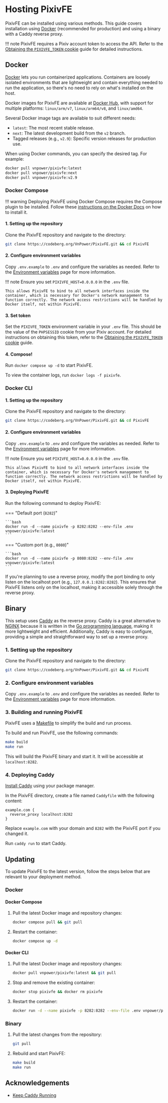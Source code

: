# Hosting PixivFE

PixivFE can be installed using various methods. This guide covers installation using [Docker](#docker) (recommended for production) and using a binary with a Caddy reverse proxy.

!!! note
    PixivFE requires a Pixiv account token to access the API. Refer to the [Obtaining the `PIXIVFE_TOKEN` cookie](obtaining-pixivfe-token.md) guide for detailed instructions.

## Docker

[Docker](https://www.docker.com/) lets you run containerized applications. Containers are loosely isolated environments that are lightweight and contain everything needed to run the application, so there's no need to rely on what's installed on the host.

Docker images for PixivFE are available at [Docker Hub](https://hub.docker.com/r/vnpower/pixivfe), with support for multiple platforms: `linux/arm/v7`, `linux/arm64/v8`, and `linux/amd64`.

Several Docker image tags are available to suit different needs:

- `latest`: The most recent stable release.
- `next`: The latest development build from the `v2` branch.
- Tagged releases (e.g., `v2.9`): Specific version releases for production use.

When using Docker commands, you can specify the desired tag. For example:

```bash
docker pull vnpower/pixivfe:latest
docker pull vnpower/pixivfe:next
docker pull vnpower/pixivfe:v2.9
```

### Docker Compose

!!! warning
    Deploying PixivFE using Docker Compose requires the Compose plugin to be installed. Follow these [instructions on the Docker Docs](https://docs.docker.com/compose/install) on how to install it.

#### 1. Setting up the repository

Clone the PixivFE repository and navigate to the directory:

```bash
git clone https://codeberg.org/VnPower/PixivFE.git && cd PixivFE
```

#### 2. Configure environment variables

Copy `.env.example` to `.env` and configure the variables as needed. Refer to the [Environment variables](environment-variables.md) page for more information.

!!! note
    Ensure you set `PIXIVFE_HOST=0.0.0.0` in the `.env` file.
    
    This allows PixivFE to bind to all network interfaces inside the container, which is necessary for Docker's network management to function correctly. The network access restrictions will be handled by Docker itself, not within PixivFE.

#### 3. Set token

Set the `PIXIVFE_TOKEN` environment variable in your `.env` file. This should be the value of the `PHPSESSID` cookie from your Pixiv account. For detailed instructions on obtaining this token, refer to the [Obtaining the `PIXIVFE_TOKEN` cookie](obtaining-pixivfe-token.md) guide.

#### 4. Compose!

Run `docker compose up -d` to start PixivFE.

To view the container logs, run `docker logs -f pixivfe`.

### Docker CLI

#### 1. Setting up the repository

Clone the PixivFE repository and navigate to the directory:

```bash
git clone https://codeberg.org/VnPower/PixivFE.git && cd PixivFE
```

#### 2. Configure environment variables

Copy `.env.example` to `.env` and configure the variables as needed. Refer to the [Environment variables](environment-variables.md) page for more information.

!!! note
    Ensure you set `PIXIVFE_HOST=0.0.0.0` in the `.env` file.
    
    This allows PixivFE to bind to all network interfaces inside the container, which is necessary for Docker's network management to function correctly. The network access restrictions will be handled by Docker itself, not within PixivFE.

#### 3. Deploying PixivFE

Run the following command to deploy PixivFE:

=== "Default port (`8282`)"

    ```bash
    docker run -d --name pixivfe -p 8282:8282 --env-file .env vnpower/pixivfe:latest
    ```

=== "Custom port (e.g., `8080`)"

    ```bash
    docker run -d --name pixivfe -p 8080:8282 --env-file .env vnpower/pixivfe:latest
    ```

If you're planning to use a reverse proxy, modify the port binding to only listen on the localhost port (e.g., `127.0.0.1:8282:8282`). This ensures that PixivFE listens only on the localhost, making it accessible solely through the reverse proxy.

## Binary

This setup uses [Caddy](https://caddyserver.com/) as the reverse proxy. Caddy is a great alternative to [NGINX](https://nginx.org/en/) because it is written in the [Go programming language](https://go.dev/), making it more lightweight and efficient. Additionally, Caddy is easy to configure, providing a simple and straightforward way to set up a reverse proxy.

### 1. Setting up the repository

Clone the PixivFE repository and navigate to the directory:

```bash
git clone https://codeberg.org/VnPower/PixivFE.git && cd PixivFE
```

### 2. Configure environment variables

Copy `.env.example` to `.env` and configure the variables as needed. Refer to the [Environment variables](environment-variables.md) page for more information.

### 3. Building and running PixivFE

PixivFE uses a [Makefile](https://www.gnu.org/software/make/manual/make.html#Introduction) to simplify the build and run process.

To build and run PixivFE, use the following commands:

```bash
make build
make run
```

This will build the PixivFE binary and start it. It will be accessible at `localhost:8282`.

### 4. Deploying Caddy

[Install Caddy](https://caddyserver.com/docs/install) using your package manager.

In the PixivFE directory, create a file named `Caddyfile` with the following content:

```caddy
example.com {
  reverse_proxy localhost:8282
}
```

Replace `example.com` with your domain and `8282` with the PixivFE port if you changed it.

Run `caddy run` to start Caddy.

## Updating

To update PixivFE to the latest version, follow the steps below that are relevant to your deployment method.

### Docker

#### Docker Compose

1. Pull the latest Docker image and repository changes:
   ```bash
   docker compose pull && git pull
   ```

2. Restart the container:
   ```bash
   docker compose up -d
   ```

#### Docker CLI

1. Pull the latest Docker image and repository changes:
   ```bash
   docker pull vnpower/pixivfe:latest && git pull
   ```

2. Stop and remove the existing container:
   ```bash
   docker stop pixivfe && docker rm pixivfe
   ```

3. Restart the container:
   ```bash
   docker run -d --name pixivfe -p 8282:8282 --env-file .env vnpower/pixivfe:latest
   ```

### Binary

1. Pull the latest changes from the repository:
   ```bash
   git pull
   ```

2. Rebuild and start PixivFE:
   ```bash
   make build
   make run
   ```

## Acknowledgements

- [Keep Caddy Running](https://caddyserver.com/docs/running#keep-caddy-running)
